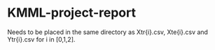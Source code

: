 # KMML-project-report

Needs to be placed in the same directory as Xtr{i}.csv, Xte{i}.csv and Ytr{i}.csv for i in [0,1,2].
